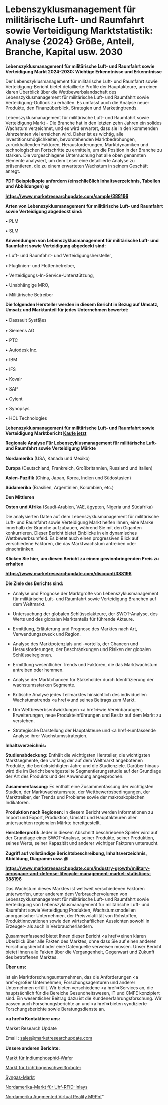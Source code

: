 # Lebenszyklusmanagement für militärische Luft- und Raumfahrt sowie Verteidigung Marktstatistik: Analyse {2024} Größe, Anteil, Branche, Kapital usw. 2030

<strong>Lebenszyklusmanagement für militärische Luft- und Raumfahrt sowie Verteidigung Markt 2024-2030: Wichtige Erkenntnisse und Erkenntnisse</strong>

Der Lebenszyklusmanagement für militärische Luft- und Raumfahrt sowie Verteidigung-Bericht bietet detaillierte Profile der Hauptakteure, um einen klaren Überblick über die Wettbewerbslandschaft des Lebenszyklusmanagement für militärische Luft- und Raumfahrt sowie Verteidigung-Outlook zu erhalten. Es umfasst auch die Analyse neuer Produkte, den Finanzüberblick, Strategien und Marketingtrends.

Lebenszyklusmanagement für militärische Luft- und Raumfahrt sowie Verteidigung Markt - Die Branche hat in den letzten zehn Jahren ein solides Wachstum verzeichnet, und es wird erwartet, dass sie in den kommenden Jahrzehnten viel erreichen wird. Daher ist es wichtig, alle Investitionsmöglichkeiten, bevorstehenden Marktbedrohungen, zurückhaltenden Faktoren, Herausforderungen, Marktdynamiken und technologischen Fortschritte zu ermitteln, um die Position in der Branche zu stärken. Die vorgeschlagene Untersuchung hat alle oben genannten Elemente analysiert, um dem Leser eine detaillierte Analyse zu präsentieren, die zu einem erwarteten Wachstum in seinem Geschäft anregt.



<strong><b>PDF-Beispielkopie anfordern (einschließlich Inhaltsverzeichnis, Tabellen und Abbildungen) @ </b></strong>

<strong><a href=https://www.marketresearchupdate.com/sample/388196>

<strong>https://www.marketresearchupdate.com/sample/388196</u></a></strong></strong>



<strong>Arten von Lebenszyklusmanagement für militärische Luft- und Raumfahrt sowie Verteidigung abgedeckt sind:</strong>

• PLM

• SLM



<strong>Anwendungen von Lebenszyklusmanagement für militärische Luft- und Raumfahrt sowie Verteidigung abgedeckt sind:</strong>

• Luft- und Raumfahrt- und Verteidigungshersteller,

• Fluglinien- und Flottenbetreiber,

• Verteidigungs-In-Service-Unterstützung,

• Unabhängige MRO,

• Militärische Betreiber



<strong>Die folgenden Hersteller werden in diesem Bericht in Bezug auf Umsatz, Umsatz und Marktanteil für jedes Unternehmen bewertet:</strong>

• Dassault Syst鋗es

• Siemens AG

• PTC

• Autodesk Inc.

• IBM

• IFS

• Kovair

• SAP

• Cyient

• Synopsys

• HCL Technologies



<strong>Lebenszyklusmanagement für militärische Luft- und Raumfahrt sowie Verteidigung Marktbericht <a href=https://www.marketresearchupdate.com/buynow/388196>Kaufe jetzt</a></strong>



<strong>Regionale Analyse Für Lebenszyklusmanagement für militärische Luft- und Raumfahrt sowie Verteidigung Märkte</strong>



<strong>Nordamerika</strong> (USA, Kanada und Mexiko)



<strong>Europa</strong> (Deutschland, Frankreich, Großbritannien, Russland und Italien)



<strong>Asien-Pazifik</strong> (China, Japan, Korea, Indien und Südostasien)



<strong>Südamerika</strong> (Brasilien, Argentinien, Kolumbien, etc.)



<strong>Den Mittleren</strong> 

<strong>Osten und Afrika</strong> (Saudi-Arabien, VAE, ägypten, Nigeria und Südafrika)

Die analysierten Daten auf dem Lebenszyklusmanagement für militärische Luft- und Raumfahrt sowie Verteidigung Markt helfen Ihnen, eine Marke innerhalb der Branche aufzubauen, während Sie mit den Giganten konkurrieren. Dieser Bericht bietet Einblicke in ein dynamisches Wettbewerbsumfeld. Es bietet auch einen progressiven Blick auf verschiedene Faktoren, die das Marktwachstum antreiben oder einschränken.



<strong>Klicken Sie hier, um diesen Bericht zu einem gewinnbringenden Preis zu erhalten
</strong>

<strong><a href=https://www.marketresearchupdate.com/discount/388196>https://www.marketresearchupdate.com/discount/388196</b></u></strong></a>



<strong>Die Ziele des Berichts sind:</strong>

- Analyse und Prognose der Marktgröße von Lebenszyklusmanagement für militärische Luft- und Raumfahrt sowie Verteidigung Branchen auf dem Weltmarkt.

- Untersuchung der globalen Schlüsselakteure, der SWOT-Analyse, des Werts und des globalen Marktanteils für führende Akteure.

- Ermittlung, Erläuterung und Prognose des Marktes nach Art, Verwendungszweck und Region.

- Analyse des Marktpotenzials und -vorteils, der Chancen und Herausforderungen, der Beschränkungen und Risiken der globalen Schlüsselregionen.

- Ermittlung wesentlicher Trends und Faktoren, die das Marktwachstum antreiben oder hemmen.

- Analyse der Marktchancen für Stakeholder durch Identifizierung der wachstumsstarken Segmente.

- Kritische Analyse jedes Teilmarktes hinsichtlich des individuellen Wachstumstrends <a href=>und</a> seines Beitrags zum Markt.

- Um Wettbewerbsentwicklungen <a href=>wie</a> Vereinbarungen, Erweiterungen, neue Produkteinführungen und Besitz auf dem Markt zu verstehen.

- Strategische Darstellung der Hauptakteure und <a href=>umfas</a>sende Analyse ihrer Wachstumsstrategien.



<strong>Inhaltsverzeichnis:</strong>



<strong>Studienabdeckung:</strong> Enthält die wichtigsten Hersteller, die wichtigsten Marktsegmente, den Umfang der auf dem Weltmarkt angebotenen Produkte, die berücksichtigten Jahre und die Studienziele. Darüber hinaus wird die im Bericht bereitgestellte Segmentierungsstudie auf der Grundlage der Art des Produkts und der Anwendung angesprochen.



<strong>Zusammenfassung:</strong> Es enthält eine Zusammenfassung der wichtigsten Studien, der Marktwachstumsrate, der Wettbewerbsbedingungen, der Markttreiber, der Trends und Probleme sowie der makroskopischen Indikatoren.



<strong>Produktion nach Regionen:</strong> In diesem Bericht werden Informationen zu Import und Export, Produktion, Umsatz und Hauptakteuren aller untersuchten regionalen Märkte bereitgestellt.



<strong>Herstellerprofil:</strong> Jeder in diesem Abschnitt beschriebene Spieler wird auf der Grundlage einer SWOT-Analyse, seiner Produkte, seiner Produktion, seines Werts, seiner Kapazität und anderer wichtiger Faktoren untersucht.



<strong><b>Zugriff auf vollständige Berichtsbeschreibung, Inhaltsverzeichnis, Abbildung, Diagramm usw. @ </b></strong>

<strong><a href=https://www.marketresearchupdate.com/industry-growth/military-aerospace-and-defense-lifecycle-management-market-statistices-388196>https://www.marketresearchupdate.com/industry-growth/military-aerospace-and-defense-lifecycle-management-market-statistices-388196</a></strong>

Das Wachstum dieses Marktes ist weltweit verschiedenen Faktoren unterworfen, unter anderem dem Verbrauchervolumen von Lebenszyklusmanagement für militärische Luft- und Raumfahrt sowie Verteidigung von Lebenszyklusmanagement für militärische Luft- und Raumfahrt sowie Verteidigung Produkten, Wachstumsmodellen anorganischer Unternehmen, der Preisvolatilität von Rohstoffen, Produktinnovationen sowie den wirtschaftlichen Aussichten sowohl in Erzeuger- als auch in Verbraucherländern.

Zusammenfassend bietet Ihnen dieser Bericht <a href=>einen</a> klaren Überblick über alle Fakten des Marktes, ohne dass Sie auf einen anderen Forschungsbericht oder eine Datenquelle verweisen müssen. Unser Bericht bietet Ihnen alle Fakten über die Vergangenheit, Gegenwart und Zukunft des betroffenen Marktes.



<strong>Über uns:</strong>

 ist ein Marktforschungsunternehmen, das die Anforderungen <a href=>großer</a> Unternehmen, Forschungsagenturen und anderer Unternehmen erfüllt. Wir bieten verschiedene <a href=>Services</a> an, die hauptsächlich für die Bereiche Gesundheitswesen, IT und CMFE konzipiert sind. Ein wesentlicher Beitrag dazu ist die Kundenerfahrungsforschung. Wir passen auch Forschungsberichte an und <a href=>bieten</a> syndizierte Forschungsberichte sowie Beratungsdienste an.



<strong><a href=>Kontaktiere uns:</a></strong>

Market Research Update

Email : sales@marketresearchupdate.com



<strong>Unsere anderen Berichte:</strong>

<a href=https://www.linkedin.com/pulse/indium-phosphide-wafer-market-opportunities-stay-ahead>Markt für Indiumphosphid-Wafer</a>

<a href=https://www.linkedin.com/pulse/arc-welding-robots-market-2023-analysis-growth-drivers>Markt für Lichtbogenschweißroboter</a>

<a href=https://www.linkedin.com/pulse/syngas-market-derivatives-size-emerging-trends>Syngas-Markt</a>

<a href=https://www.linkedin.com/pulse/north-america-uhf-rfid-inlays-market-2023-comprehensive>Nordamerika-Markt für Uhf-RFID-Inlays</a>

<a href=https://www.linkedin.com/pulse/north-america-augmented-virtual-reality-m9pnf/>Nordamerika Augmented Virtual Reality M9Pnf</a>"
